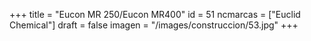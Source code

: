 +++
title = "Eucon MR 250/Eucon MR400"
id = 51
ncmarcas = ["Euclid Chemical"]
draft = false
imagen = "/images/construccion/53.jpg"
+++

<!--more-->